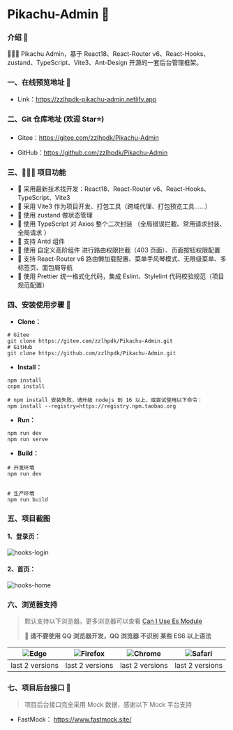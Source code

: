# Pikachu-Admin 🚀

### 介绍 📖

🚀🚀🚀 Pikachu Admin，基于 React18、React-Router v6、React-Hooks、zustand、TypeScript、Vite3、Ant-Design 开源的一套后台管理框架。



### 一、在线预览地址 👀

- Link：https://zzlhpdk-pikachu-admin.netlify.app

### 二、Git 仓库地址 (欢迎 Star⭐)

- Gitee：https://gitee.com/zzlhpdk/Pikachu-Admin

- GitHub：https://github.com/zzlhpdk/Pikachu-Admin

### 三、🔨🔨🔨 项目功能

- 🚀 采用最新技术找开发：React18、React-Router v6、React-Hooks、TypeScript、Vite3
- 🚀 采用 Vite3 作为项目开发、打包工具（跨域代理、打包预览工具……）
- 🚀 使用 zustand 做状态管理
- 🚀 使用 TypeScript 对 Axios 整个二次封装 （全局错误拦截、常用请求封装、全局请求 ）
- 🚀 支持 Antd 组件
- 🚀 使用 自定义高阶组件 进行路由权限拦截（403 页面）、页面按钮权限配置
- 🚀 支持 React-Router v6 路由懒加载配置、菜单手风琴模式、无限级菜单、多标签页、面包屑导航
- 🚀 使用 Prettier 统一格式化代码，集成 Eslint、Stylelint 代码校验规范（项目规范配置）


### 四、安装使用步骤 📑

- **Clone：**

```text
# Gitee
git clone https://gitee.com/zzlhpdk/Pikachu-Admin.git
# GitHub
git clone https://github.com/zzlhpdk/Pikachu-Admin.git
```

- **Install：**

```text
npm install
cnpm install

# npm install 安装失败，请升级 nodejs 到 16 以上，或尝试使用以下命令：
npm install --registry=https://registry.npm.taobao.org
```

- **Run：**

```text
npm run dev
npm run serve
```

- **Build：**

```text
# 开发环境
npm run dev


# 生产环境
npm run build
```


### 五、项目截图

#### 1、登录页：

![hooks-login](https://s3.bmp.ovh/imgs/2022/08/17/dac3b9b5119c9d5b.png)

#### 2、首页：

![hooks-home](https://s3.bmp.ovh/imgs/2022/08/17/10a791a876e66fb0.png)





### 六、浏览器支持

> 默认支持以下浏览器。更多浏览器可以查看 [Can I Use Es Module](https://caniuse.com/?search=ESModule)
>
> **💢 请不要使用 QQ 浏览器开发，QQ 浏览器 不识别 某些 ES6 以上语法**

| ![Edge](https://iamge-1259297738.cos.ap-chengdu.myqcloud.com/md/Edge.png) | ![Firefox](https://iamge-1259297738.cos.ap-chengdu.myqcloud.com/md/Firefox.png) | ![Chrome](https://iamge-1259297738.cos.ap-chengdu.myqcloud.com/md/Chrome.png) | ![Safari](https://iamge-1259297738.cos.ap-chengdu.myqcloud.com/md/Safari.png) |
| :-----------------------------------------------------------------------: | :-----------------------------------------------------------------------------: | :---------------------------------------------------------------------------: | :---------------------------------------------------------------------------: |
|                              last 2 versions                              |                                 last 2 versions                                 |                                last 2 versions                                |                                last 2 versions                                |

### 七、项目后台接口 🧩

> 项目后台接口完全采用 Mock 数据，感谢以下 Mock 平台支持

- FastMock： https://www.fastmock.site/


